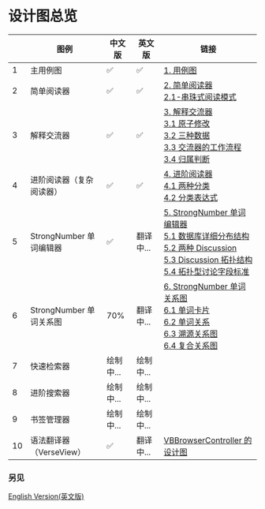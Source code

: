 # 设计图总览

|      | 图例                     | 中文版    | 英文版    | 链接                                                         |
| ---- | ------------------------ | --------- | --------- | ------------------------------------------------------------ |
| 1    | 主用例图                 | ✅         | ✅         | [1. 用例图](./1.-用例图.png)                                 |
| 2    | 简单阅读器               | ✅         | ✅         | [2. 简单阅读器](./2.-简单阅读器.png)<br>[2.1-串珠式阅读模式](./2.1-串珠式阅读模式.png) |
| 3    | 解释交流器               | ✅         | ✅         | [3. 解释交流器](./3.-解释交流器.png)<br>[3.1 原子修改](./3.1-原子修改)<br>[3.2 三种数据](./3.2-三种数据.png)<br>[3.3 交流器的工作流程](./3.3-交流器的工作流程.png)<br>[3.4 归属判断](./3.4-归属判断.png) |
| 4    | 进阶阅读器（复杂阅读器） | ✅         | ✅         | [4. 进阶阅读器](4.-进阶阅读器.png)<br>[4.1 两种分类](4.1-两种分类.png)<br>[4.2 分类表达式](4.2-分类表达式.png) |
| 5    | StrongNumber 单词编辑器  | ✅         | 翻译中... | [5. StrongNumber 单词编辑器](5.-StrongNumber-单词编辑器.png)<br>[5.1 数据库详细分布结构](5.1-数据库详细分布结构.png)<br>[5.2 两种 Discussion](5.2-两种-Discussion.png)<br>[5.3 Discussion 拓扑结构](5.3-Discussion-拓扑结构.png)<br>[5.4 拓扑型讨论字段标准](5.4-拓扑型讨论字段标准.png) |
| 6    | StrongNumber 单词关系图  | 70%       | 翻译中... | [6. StrongNumber 单词关系图](6.-StrongNumber-单词关系图.png)<br>[6.1 单词卡片](6.1-单词卡片.png)<br>[6.2 单词关系](6.2-单词关系.png)<br>[6.3 溯源关系图](6.3-溯源关系图.png)<br>[6.4 复合关系图](6.4-复合关系图.png) |
| 7    | 快速检索器               | 绘制中... | 绘制中... |                                                              |
| 8    | 进阶搜索器               | 绘制中... | 绘制中... |                                                              |
| 9    | 书签管理器               | 绘制中... | 绘制中... |                                                              |
| 10   | 语法翻译器（VerseView）  | ✅         | 翻译中... | [VBBrowserController 的设计图](https://github.com/ChenLin-Wang/Bible-Study-Map-VBBrowserController/wiki) |



### 另见

[English Version(英文版)](../English/0.-Design-Diagrams-Overview.md)
